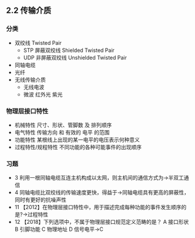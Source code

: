 ## 2.2 传输介质

###  分类
- 双绞线 Twisted  Pair
    - STP 屏蔽双绞线 Shielded Twisted Pair
    - UDP 非屏蔽双绞线 Unshielded Twisted Pair
- 同轴电缆
- 光纤
- 无线传输介质
    - 无线电波 
    - 微波 红外光 紫光
### 物理层接口特性
- 机械特性 尺寸、形状、管脚数 及 排列顺序
- 电气特性 传输方向 和 有效的 电平 的范围
- 功能特性 某根线上出现的某一电平的电压表示何种意义
- 过程特性/规程特性 不同功能的各种可能事件的出现顺序
### 习题
- 3 利用一根同轴电缆互连主机构成以太网，则主机间的通信方式为→半双工通信
- 4 同轴电缆比双绞线的传输速度更快，得益于→同轴电缆具有更高的屏蔽性，同时有更好的抗噪声性
- 11 【2012】在物理层接口特性中，用于描述完成每种功能的事件发生顺序的是?→过程特性
- 12 【2018】下列选项中，不属于物理层接口规范定义范畴的是？
A 接口形状
B 引脚功能
C 物理地址
D 信号电平→C
    